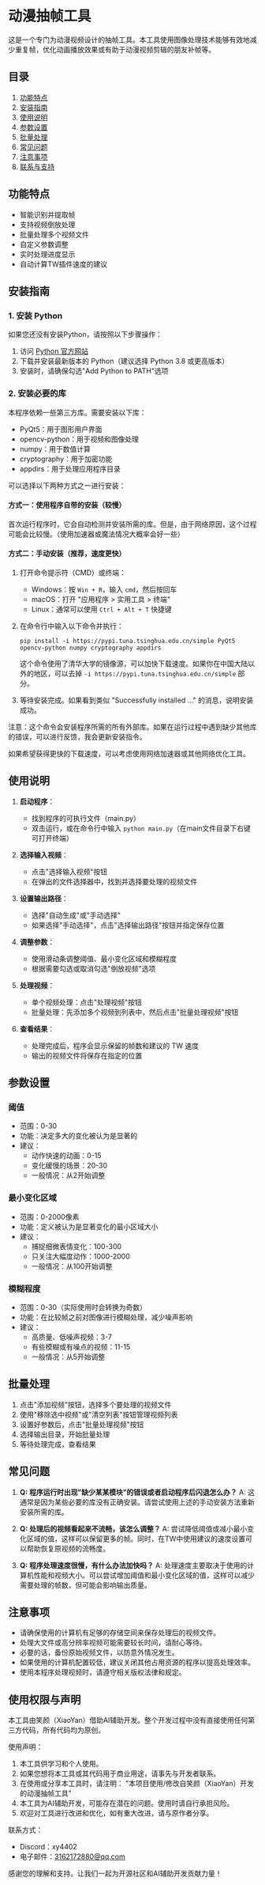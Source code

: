 # 动漫抽帧工具

这是一个专门为动漫视频设计的抽帧工具。本工具使用图像处理技术能够有效地减少重复帧，优化动画播放效果或有助于动漫视频剪辑的朋友补帧等。

## 目录

1. [功能特点](#功能特点)
2. [安装指南](#安装指南)
3. [使用说明](#使用说明)
4. [参数设置](#参数设置)
5. [批量处理](#批量处理)
6. [常见问题](#常见问题)
7. [注意事项](#注意事项)
8. [联系与支持](#联系与支持)

## 功能特点

- 智能识别并提取帧
- 支持视频倒放处理
- 批量处理多个视频文件
- 自定义参数调整
- 实时处理进度显示
- 自动计算TW插件速度的建议

## 安装指南

### 1. 安装 Python

如果您还没有安装Python，请按照以下步骤操作：

1. 访问 [Python 官方网站](https://www.python.org/downloads/)
2. 下载并安装最新版本的 Python（建议选择 Python 3.8 或更高版本）
3. 安装时，请确保勾选"Add Python to PATH"选项

### 2. 安装必要的库

本程序依赖一些第三方库。需要安装以下库：

- PyQt5：用于图形用户界面
- opencv-python：用于视频和图像处理
- numpy：用于数值计算
- cryptography：用于加密功能
- appdirs：用于处理应用程序目录

可以选择以下两种方式之一进行安装：

#### 方式一：使用程序自带的安装（较慢）

首次运行程序时，它会自动检测并安装所需的库。但是，由于网络原因，这个过程可能会比较慢。（使用加速器或魔法情况大概率会好一些）

#### 方式二：手动安装（推荐，速度更快）

1. 打开命令提示符（CMD）或终端：
   - Windows：按 `Win + R`，输入 `cmd`，然后按回车
   - macOS：打开 "应用程序 > 实用工具 > 终端"
   - Linux：通常可以使用 `Ctrl + Alt + T` 快捷键

2. 在命令行中输入以下命令并执行：

   ```
   pip install -i https://pypi.tuna.tsinghua.edu.cn/simple PyQt5 opencv-python numpy cryptography appdirs
   ```

   这个命令使用了清华大学的镜像源，可以加快下载速度。如果你在中国大陆以外的地区，可以去掉 `-i https://pypi.tuna.tsinghua.edu.cn/simple` 部分。

3. 等待安装完成。如果看到类似 "Successfully installed ..." 的消息，说明安装成功。

注意：这个命令会安装程序所需的所有外部库。如果在运行过程中遇到缺少其他库的错误，可以进行反馈，我会更新安装指令。

如果希望获得更快的下载速度，可以考虑使用网络加速器或其他网络优化工具。


## 使用说明

1. **启动程序**：
   - 找到程序的可执行文件（main.py）
   - 双击运行，或在命令行中输入 `python main.py`（在main文件目录下右键可打开终端）

2. **选择输入视频**：
   - 点击"选择输入视频"按钮
   - 在弹出的文件选择器中，找到并选择要处理的视频文件

3. **设置输出路径**：
   - 选择"自动生成"或"手动选择"
   - 如果选择"手动选择"，点击"选择输出路径"按钮并指定保存位置

4. **调整参数**：
   - 使用滑动条调整阈值、最小变化区域和模糊程度
   - 根据需要勾选或取消勾选"倒放视频"选项

5. **处理视频**：
   - 单个视频处理：点击"处理视频"按钮
   - 批量处理：先添加多个视频到列表中，然后点击"批量处理视频"按钮

6. **查看结果**：
   - 处理完成后，程序会显示保留的帧数和建议的 TW 速度
   - 输出的视频文件将保存在指定的位置

## 参数设置

### 阈值
- 范围：0-30
- 功能：决定多大的变化被认为是显著的
- 建议：
  - 动作快速的动画：0-15
  - 变化缓慢的场景：20-30
  - 一般情况：从2开始调整

### 最小变化区域
- 范围：0-2000像素
- 功能：定义被认为是显著变化的最小区域大小
- 建议：
  - 捕捉细微表情变化：100-300
  - 只关注大幅度动作：1000-2000
  - 一般情况：从100开始调整

### 模糊程度
- 范围：0-30（实际使用时会转换为奇数）
- 功能：在比较帧之前对图像进行模糊处理，减少噪声影响
- 建议：
  - 高质量、低噪声视频：3-7
  - 有些模糊或有噪点的视频：11-15
  - 一般情况：从5开始调整

## 批量处理

1. 点击"添加视频"按钮，选择多个要处理的视频文件
2. 使用"移除选中视频"或"清空列表"按钮管理视频列表
3. 设置好参数后，点击"批量处理视频"按钮
4. 选择输出目录，开始批量处理
5. 等待处理完成，查看结果

## 常见问题

1. **Q: 程序运行时出现"缺少某某模块"的错误或者启动程序后闪退怎么办？**
   A: 这通常是因为某些必要的库没有正确安装。请尝试使用上述的手动安装方法重新安装所需的库。

2. **Q: 处理后的视频看起来不流畅，该怎么调整？**
   A: 尝试降低阈值或减小最小变化区域的值，这样可以保留更多的帧。同时，在TW中使用建议的速度设置可以帮助恢复原视频的流畅度。

3. **Q: 程序处理速度很慢，有什么办法加快吗？**
   A: 处理速度主要取决于使用的计算机性能和视频大小。可以尝试增加阈值和最小变化区域的值，这样可以减少需要处理的帧数，但可能会影响输出质量。

## 注意事项

- 请确保使用的计算机有足够的存储空间来保存处理后的视频文件。
- 处理大文件或高分辨率视频可能需要较长时间，请耐心等待。
- 必要的话，备份原始视频文件，以防意外情况发生。
- 如果使用的计算机配置较低，建议关闭其他占用资源的程序以提高处理效率。
- 使用本程序处理视频时，请遵守相关版权法律和规定。

## 使用权限与声明

本工具由笑颜（XiaoYan）借助AI辅助开发。整个开发过程中没有直接使用任何第三方代码，所有代码均为原创。

使用声明：
1. 本工具供学习和个人使用。
2. 如果您想将本工具或其代码用于商业用途，请事先与开发者联系。
3. 在使用或分享本工具时，请注明：
   "本项目使用/修改自笑颜（XiaoYan）开发的动漫抽帧工具"
4. 本工具为AI辅助开发，可能存在潜在的问题。使用时请自行承担风险。
5. 欢迎对工具进行改进和优化，如有重大改进，请与原作者分享。

联系方式：
- Discord：xy4402
- 电子邮件：3162172880@qq.com

感谢您的理解和支持。让我们一起为开源社区和AI辅助开发贡献力量！

